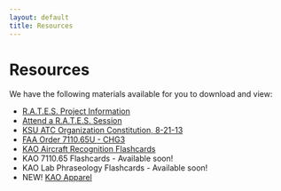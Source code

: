 ```yaml
---
layout: default
title: Resources
---
```

# Resources

We have the following materials available for you to download and view:

- [R.A.T.E.S. Project Information](/rates/)
- [Attend a R.A.T.E.S. Session](/rates/intake/)
- [KSU ATC Organization Constitution, 8-21-13](https://www.dropbox.com/s/wwaxlgmj288ust3/KAO%20Constitution%20-%20Eff.%20Fall%202013.pdf)
- [FAA Order 7110.65U - CHG3](http://www.faa.gov/documentlibrary/media/order/atc.pdf)
- [KAO Aircraft Recognition Flashcards](http://www.studyblue.com/#course/567687)
- KAO 7110.65 Flashcards - Available soon!
- KAO Lab Phraseology Flashcards - Available soon!
- NEW! [KAO Apparel](/apparel/)
